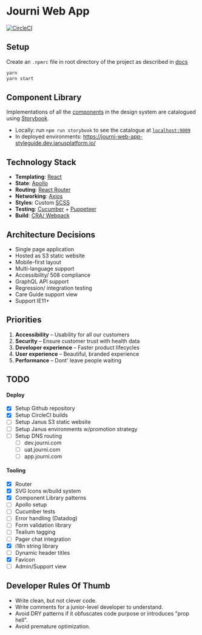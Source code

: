 # Journi Web App

[![CircleCI](https://circleci.com/gh/cambiahealth/journi-web-app.svg?style=svg&circle-token=3d545b442db183ccf241d9c3fd1f7db93bdc5f17)](https://circleci.com/gh/cambiahealth/journi-web-app)

## Setup

Create an `.npmrc` file in root directory of the project as described in [docs](https://confluence.cambiahealth.com/confluence/display/CCSE/Artifactory+-+Getting+Started)

```bash
yarn
yarn start
```

## Component Library

Implementations of all the [components](https://github.com/cambiahealth/journi-web-app/tree/implement-storybook/src/components) in the design system are catalogued using [Storybook](https://storybook.js.org/).

-   Locally: run `npm run storybook` to see the catalogue at [`localhost:9009`](https://github.com/cambiahealth/journi-web-app/blob/implement-storybook/package.json#L12)
-   In deployed environments: https://journi-web-app-styleguide.dev.janusplatform.io/

## Technology Stack

-   **Templating**: [React](https://reactjs.org/docs/getting-started.html)
-   **State**: [Apollo](https://www.apollographql.com/docs/react/)
-   **Routing**: [React Router](https://reacttraining.com/react-router/web/guides/quick-start)
-   **Networking**: [Axios](https://github.com/axios/axios)
-   **Styles**: Custom [SCSS](https://sass-lang.com/documentation/syntax)
-   **Testing**: [Cucumber](https://cucumber.io/docs/cucumber/) + [Puppeteer](https://github.com/puppeteer/puppeteer)
-   **Build**: [CRA/ Webpack](https://create-react-app.dev/docs/getting-started)

## Architecture Decisions

-   Single page application
-   Hosted as S3 static website
-   Mobile-first layout
-   Multi-language support
-   Accessibility/ 508 compliance
-   GraphQL API support
-   Regression/ integration testing
-   Care Guide support view
-   Support IE11+

## Priorities

1.  **Accessibility** – Usability for all our customers
2.  **Security** – Ensure customer trust with health data
3.  **Developer experience** – Faster product lifecycles
4.  **User experience** – Beautiful, branded experience
5.  **Performance** – Dont' leave people waiting

## TODO

#### Deploy

-   [x] Setup Github repository
-   [x] Setup CircleCI builds
-   [ ] Setup Janus S3 static website
-   [ ] Setup Janus environments w/promotion strategy
-   [ ] Setup DNS routing
    -   [ ] dev.journi.com
    -   [ ] uat.journi.com
    -   [ ] app.journi.com

#### Tooling

-   [x] Router
-   [x] SVG Icons w/build system
-   [x] Component Library patterns
-   [ ] Apollo setup
-   [ ] Cucumber tests
-   [ ] Error handling (Datadog)
-   [ ] Form validation library
-   [ ] Tealium tagging
-   [ ] Pager chat integration
-   [x] i18n string library
-   [ ] Dynamic header titles
-   [x] Favicon
-   [ ] Admin/Support view

## Developer Rules Of Thumb

-   Write clean, but not clever code.
-   Write comments for a junior-level developer to understand.
-   Avoid DRY patterns if it obfuscates code purpose or introduces "prop hell".
-   Avoid premature optimization.
